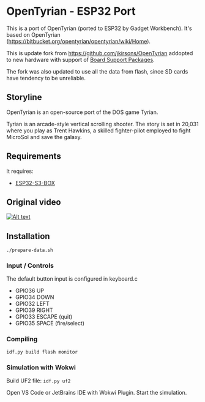 # OpenTyrian - ESP32 Port

This is a port of OpenTyrian (ported to ESP32 by Gadget Workbench).
It's based on OpenTyrian (https://bitbucket.org/opentyrian/opentyrian/wiki/Home).

This is update fork from https://github.com/jkirsons/OpenTyrian addopted to new hardware with support of [Board Support Packages](https://components.espressif.com/components?q=Board+Support+Package).

The fork was also updated to use all the data from flash, since SD cards have tendency to be unreliable.

## Storyline

OpenTyrian is an open-source port of the DOS game Tyrian.

Tyrian is an arcade-style vertical scrolling shooter.  The story is set
in 20,031 where you play as Trent Hawkins, a skilled fighter-pilot employed
to fight MicroSol and save the galaxy.

## Requirements
It requires:
 - [ESP32-S3-BOX](https://components.espressif.com/components/espressif/esp-box)


## Original video

[![Alt text](https://img.youtube.com/vi/UL5eTUv7SZE/0.jpg)](https://www.youtube.com/watch?v=UL5eTUv7SZE)


## Installation

`./prepare-data.sh`

### Input / Controls
The default button input is configured in keyboard.c
- GPIO36 UP
- GPIO34 DOWN
- GPIO32 LEFT
- GPIO39 RIGHT
- GPIO33 ESCAPE (quit)
- GPIO35 SPACE (fire/select)


### Compiling

`idf.py build flash monitor`

### Simulation with Wokwi

Build UF2 file:
`idf.py uf2`

Open VS Code or JetBrains IDE with Wokwi Plugin.
Start the simulation.

